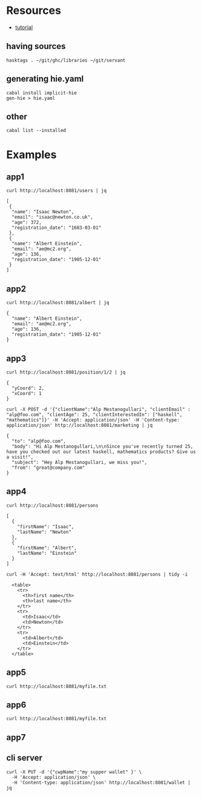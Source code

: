 Resources
=========
* [tutorial](https://docs.servant.dev/en/stable/tutorial/Server.html)

## having sources

```
hasktags . ~/git/ghc/libraries ~/git/servant
```

## generating hie.yaml

```
cabal install implicit-hie
gen-hie > hie.yaml
```

## other

```
cabal list --installed
```

# Examples

## app1

```
curl http://localhost:8081/users | jq
```

```
[
 {
  "name": "Isaac Newton",
  "email": "isaac@newton.co.uk",
  "age": 372,
  "registration_date": "1683-03-01"
 },
 {
  "name": "Albert Einstein",
  "email": "ae@mc2.org",
  "age": 136,
  "registration_date": "1905-12-01"
 }
]
```

## app2

```
curl http://localhost:8081/albert | jq
```

```
{
  "name": "Albert Einstein",
  "email": "ae@mc2.org",
  "age": 136,
  "registration_date": "1905-12-01"
}
```

## app3

```
curl http://localhost:8081/position/1/2 | jq
```

```
{
  "yCoord": 2,
  "xCoord": 1
}
```

```
curl -X POST -d '{"clientName":"Alp Mestanogullari", "clientEmail" : "alp@foo.com", "clientAge": 25, "clientInterestedIn": ["haskell", "mathematics"]}' -H 'Accept: application/json' -H 'Content-type: application/json' http://localhost:8081/marketing | jq
```

```
{
  "to": "alp@foo.com",
  "body": "Hi Alp Mestanogullari,\n\nSince you've recently turned 25, have you checked out our latest haskell, mathematics products? Give us a visit!",
  "subject": "Hey Alp Mestanogullari, we miss you!",
  "from": "great@company.com"
}
```

## app4

```
curl http://localhost:8081/persons
```

```
[
  {
    "firstName": "Isaac",
    "lastName": "Newton"
  },
  {
    "firstName": "Albert",
    "lastName": "Einstein"
  }
]
```

```
curl -H 'Accept: text/html' http://localhost:8081/persons | tidy -i
```

```
  <table>
    <tr>
      <th>first name</th>
      <th>last name</th>
    </tr>
    <tr>
      <td>Isaac</td>
      <td>Newton</td>
    </tr>
    <tr>
      <td>Albert</td>
      <td>Einstein</td>
    </tr>
  </table>

```

## app5

```
curl http://localhost:8081/myfile.txt
```

## app6

```
curl http://localhost:8081/myfile.txt
```

## app7


## cli server

```
curl -X PUT -d '{"cwpName":"my supper wallet" }' \ 
  -H 'Accept: application/json' \
  -H 'Content-type: application/json' http://localhost:8081/wallet | jq 
```